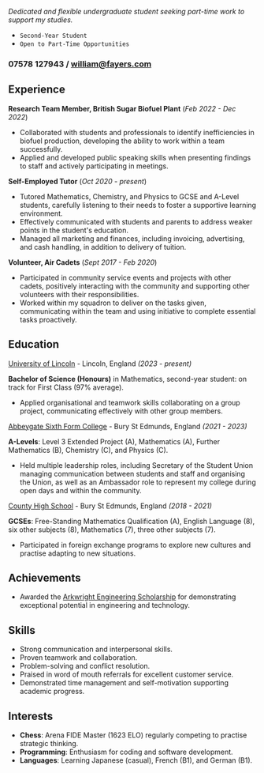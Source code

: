 *Dedicated and flexible undergraduate student seeking part-time work to support my studies.*

- `Second-Year Student`
- `Open to Part-Time Opportunities`

### 07578 127943 / william@fayers.com


## Experience

**Research Team Member, British Sugar Biofuel Plant** (*Feb 2022 - Dec 2022*)
- Collaborated with students and professionals to identify inefficiencies in biofuel production, developing the ability to work within a team successfully.
- Applied and developed public speaking skills when presenting findings to staff and actively participating in meetings.

**Self-Employed Tutor** (*Oct 2020 - present*)
- Tutored Mathematics, Chemistry, and Physics to GCSE and A-Level students, carefully listening to their needs to foster a supportive learning environment.
- Effectively communicated with students and parents to address weaker points in the student's education.
- Managed all marketing and finances, including invoicing, advertising, and cash handling, in addition to delivery of tuition.

**Volunteer, Air Cadets** (*Sept 2017 - Feb 2020*)
- Participated in community service events and projects with other cadets, positively interacting with the community and supporting other volunteers with their responsibilities.    
- Worked within my squadron to deliver on the tasks given, communicating within the team and using initiative to complete essential tasks proactively.


## Education

[University of Lincoln](https://www.lincoln.ac.uk/) - Lincoln, England *(2023 - present)*

**Bachelor of Science (Honours)** in Mathematics, second-year student: on track for First Class (97% average).
- Applied organisational and teamwork skills collaborating on a group project, communicating effectively with other group members.


[Abbeygate Sixth Form College](https://abbeygatesfc.ac.uk) - Bury St Edmunds, England *(2021 - 2023)*

**A-Levels**: Level 3 Extended Project (A), Mathematics (A), Further Mathematics (B), Chemistry (C), and Physics (C).
- Held multiple leadership roles, including Secretary of the Student Union managing communication between students and staff and organising the Union, as well as an Ambassador role to represent my college during open days and within the community.


[County High School](https://www.countyhigh.uk) - Bury St Edmunds, England *(2018 - 2021)*

**GCSEs**: Free-Standing Mathematics Qualification (A), English Language (8), six other subjects (8), Mathematics (7), three other subjects (7).
- Participated in foreign exchange programs to explore new cultures and practise adapting to new situations.


## Achievements

- Awarded the [Arkwright Engineering Scholarship](https://www.arkwright.org.uk/) for demonstrating exceptional potential in engineering and technology.


## Skills

- Strong communication and interpersonal skills.
- Proven teamwork and collaboration.
- Problem-solving and conflict resolution.
- Praised in word of mouth referrals for excellent customer service.
- Demonstrated time management and self-motivation supporting academic progress.


## Interests

- **Chess**: Arena FIDE Master (1623 ELO) regularly competing to practise strategic thinking.
- **Programming**: Enthusiasm for coding and software development.
- **Languages**: Learning Japanese (casual), French (B1), and German (B1).